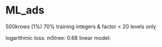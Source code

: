 ML_ads
======

500krows (1%)
70% training
integers & factor < 20 levels only

logarithmic loss:
m5tree: 0.68
linear model: 